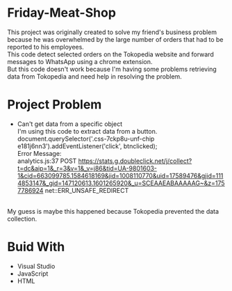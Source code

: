 # Friday-Meat-Shop
This project was originally created to solve my friend's business problem because he was overwhelmed by the large number of orders that had to be reported to his employees.<br>
This code detect selected orders on the Tokopedia website and forward messages to WhatsApp using a chrome extension.<br>
But this code doesn't work because I'm having some problems retrieving data from Tokopedia and need help in resolving the problem.
# Project Problem
* Can't get data from a specific object<br>
I'm using this code to extract data from a button.<br>
document.querySelector('.css-7ckp8u-unf-chip e181j6nn3').addEventListener('click', btnclicked); <br>
Error Message: <br>
analytics.js:37 POST https://stats.g.doubleclick.net/j/collect?t=dc&aip=1&_r=3&v=1&_v=j86&tid=UA-9801603-1&cid=663099785.1584618169&jid=1008110770&uid=17589476&gjid=1114853147&_gid=147120613.1601265920&_u=SCEAAEABAAAAAG~&z=1757786924 net::ERR_UNSAFE_REDIRECT
<br>
My guess is maybe this happened because Tokopedia prevented the data collection.<br>

# Buid With
* Visual Studio
* JavaScript
* HTML
